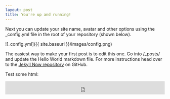 ```yaml
---
layout: post
title: You're up and running!
---
```


Next you can update your site name, avatar and other options using the _config.yml file in the root of your repository (shown below).

![_config.yml]({{ site.baseurl }}/images/config.png)

The easiest way to make your first post is to edit this one. Go into /_posts/ and update the Hello World markdown file. For more instructions head over to the [Jekyll Now repository](https://github.com/barryclark/jekyll-now) on GitHub.

Test some html:

 <iframe style="border: 0; width: 100%; height: 42px;" src="https://bandcamp.com/EmbeddedPlayer/album=2650403783/size=small/bgcol=ffffff/linkcol=0687f5/track=1225888999/transparent=true/" seamless><a href="http://mulberryharbour.bandcamp.com/album/the-water-boatman">The Water Boatman by Mulberry Harbour</a></iframe>
